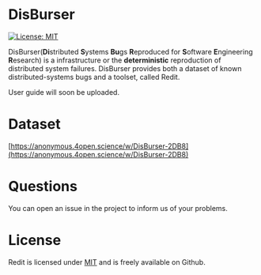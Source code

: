 # DisBurser

 [![License: MIT](https://img.shields.io/badge/License-MIT-yellow.svg)](https://opensource.org/licenses/MIT) 


DisBurser(**Di**stributed **S**ystems **Bu**gs **R**eproduced for **S**oftware **E**ngineering **R**esearch) is a infrastructure or the **deterministic** reproduction of distributed system failures. DisBurser provides both a dataset of known distributed-systems bugs and a toolset, called Redit. 

<!-- With dockers running on the machine, we can easily simulate the operation of a real-world distributed system on Redit and find defects of the system by the test events.

Currently, node failure, network partition, network delay, network packet loss, and clock drift is supported.

For Java, we can force a specific order between nodes in order to reproduce a specific time-sensitive scenario and inject failures before or after a specific method is called when a specific stack trace is present. -->

User guide will soon be uploaded.

# Dataset

[https://anonymous.4open.science/w/DisBurser-2DB8](https://anonymous.4open.science/w/DisBurser-2DB8)

# Questions

You can open an issue in the project to inform us of your problems. 

# License

Redit is licensed under [MIT](https://opensource.org/licenses/MIT) and is freely available on Github.
